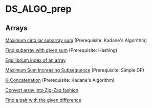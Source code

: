 # DS_ALGO_prep

## Arrays
<a href="https://www.geeksforgeeks.org/maximum-contiguous-circular-sum/">Maximum circular subarray sum</a> (Prerequisite: Kadane's Algorithm)

<a href="https://www.geeksforgeeks.org/find-subarray-with-given-sum/">Find subarray with given sum</a> (Prerequisite: Hashing) 

<a href="https://www.geeksforgeeks.org/equilibrium-index-of-an-array/">Equilibrium index of an array</a>

<a href="https://www.geeksforgeeks.org/maximum-sum-increasing-subsequence-dp-14/">Maximum Sum Increasing Subsequence</a> (Prerequisite: Simple DP)

<a href="https://www.codechef.com/problems/KCON">K-Concatenation</a> (Prerequisite: Kadane's Algorithm) 

<a href="https://www.geeksforgeeks.org/convert-array-into-zig-zag-fashion/">Convert array into Zig-Zag fashion</a>

<a href="https://www.geeksforgeeks.org/find-a-pair-with-the-given-difference/">Find a pair with the given difference</a>
